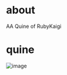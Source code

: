# about

AA Quine of RubyKaigi

# quine
![image](https://github.com/jxmtst/quineRubyKaigi/assets/46489765/bcf99204-47c8-41ac-9a6e-d0f8d6cd74f8)


